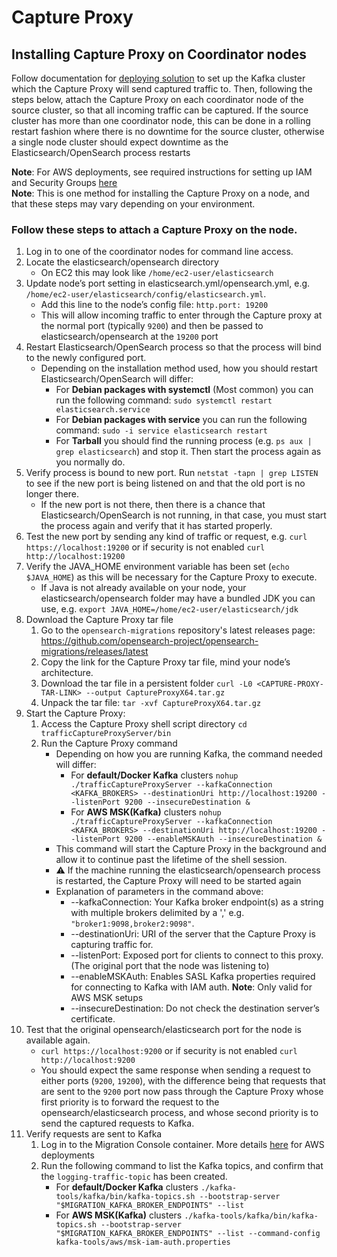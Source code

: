 # Capture Proxy

## Installing Capture Proxy on Coordinator nodes

Follow documentation for [deploying solution](../../deployment/README.md) to set up the Kafka cluster which the Capture Proxy will send captured traffic to. Then, following the steps below, attach the Capture Proxy on each coordinator node of the source cluster, so that all incoming traffic can be captured. If the source cluster has more than one coordinator node, this can be done in a rolling restart fashion where there is no downtime for the source cluster, otherwise a single node cluster should expect downtime as the Elasticsearch/OpenSearch process restarts

**Note**: For AWS deployments, see required instructions for setting up IAM and Security Groups [here](../../deployment/cdk/opensearch-service-migration/README.md#configuring-capture-proxy-iam-and-security-groups) </br>
**Note**: This is one method for installing the Capture Proxy on a node, and that these steps may vary depending on your environment.

### Follow these steps to attach a Capture Proxy on the node.

1. Log in to one of the coordinator nodes for command line access.
2. Locate the elasticsearch/opensearch directory
    * On EC2 this may look like `/home/ec2-user/elasticsearch`
3. Update node’s port setting in elasticsearch.yml/opensearch.yml, e.g. `/home/ec2-user/elasticsearch/config/elasticsearch.yml`.
    * Add this line to the node’s config file: `http.port: 19200`
    * This will allow incoming traffic to enter through the Capture proxy at the normal port (typically `9200`) and then be passed to elasticsearch/opensearch at the `19200` port
4. Restart Elasticsearch/OpenSearch process so that the process will bind to the newly configured port.
    * Depending on the installation method used, how you should restart Elasticsearch/OpenSearch will differ:
        * For **Debian packages with systemctl** (Most common) you can run the following command: `sudo systemctl restart elasticsearch.service`
        * For **Debian packages with service** you can run the following command: `sudo -i service elasticsearch restart`
        * For **Tarball** you should find the running process (e.g. `ps aux | grep elasticsearch`) and stop it. Then start the process again as you normally do.
5. Verify process is bound to new port. Run `netstat -tapn | grep LISTEN` to see if the new port is being listened on and that the old port is no longer there.
    * If the new port is not there, then there is a chance that Elasticsearch/OpenSearch is not running, in that case, you must start the process again and verify that it has started properly.
6. Test the new port by sending any kind of traffic or request, e.g. `curl https://localhost:19200` or if security is not enabled `curl http://localhost:19200`
7. Verify the JAVA_HOME environment variable has been set (`echo $JAVA_HOME`) as this will be necessary for the Capture Proxy to execute.
    * If Java is not already available on your node, your elasticsearch/opensearch folder may have a bundled JDK you can use, e.g. `export JAVA_HOME=/home/ec2-user/elasticsearch/jdk`
8. Download the Capture Proxy tar file
    1. Go to the `opensearch-migrations` repository's latest releases page: https://github.com/opensearch-project/opensearch-migrations/releases/latest
    2. Copy the link for the Capture Proxy tar file, mind your node’s architecture.
    3. Download the tar file in a persistent folder `curl -L0 <CAPTURE-PROXY-TAR-LINK> --output CaptureProxyX64.tar.gz`
    4. Unpack the tar file: `tar -xvf CaptureProxyX64.tar.gz`
9. Start the Capture Proxy:
    1. Access the Capture Proxy shell script directory `cd trafficCaptureProxyServer/bin`
    2. Run the Capture Proxy command
        * Depending on how you are running Kafka, the command needed will differ:
            * For **default/Docker Kafka** clusters `nohup ./trafficCaptureProxyServer --kafkaConnection <KAFKA_BROKERS> --destinationUri http://localhost:19200 --listenPort 9200 --insecureDestination &`
            * For **AWS MSK(Kafka)** clusters `nohup ./trafficCaptureProxyServer --kafkaConnection <KAFKA_BROKERS> --destinationUri http://localhost:19200 --listenPort 9200 --enableMSKAuth --insecureDestination &`
        * This command will start the Capture Proxy in the background and allow it to continue past the lifetime of the shell session.
        * :warning: If the machine running the elasticsearch/opensearch process is restarted, the Capture Proxy will need to be started again
        * Explanation of parameters in the command above:
            * --kafkaConnection: Your Kafka broker endpoint(s) as a string with multiple brokers delimited by a ',' e.g. `"broker1:9098,broker2:9098"`.
            * --destinationUri: URI of the server that the Capture Proxy is capturing traffic for.
            * --listenPort: Exposed port for clients to connect to this proxy. (The original port that the node was listening to)
            * --enableMSKAuth: Enables SASL Kafka properties required for connecting to Kafka with IAM auth. **Note**: Only valid for AWS MSK setups
            * --insecureDestination: Do not check the destination server’s certificate.
10. Test that the original opensearch/elasticsearch port for the node is available again.
    * `curl https://localhost:9200` or if security is not enabled `curl http://localhost:9200`
    * You should expect the same response when sending a request to either ports (`9200`, `19200`), with the difference being that requests that are sent to the `9200` port now pass through the Capture Proxy whose first priority is to forward the request to the opensearch/elasticsearch process, and whose second priority is to send the captured requests to Kafka.
11. Verify requests are sent to Kafka
    1. Log in to the Migration Console container. More details [here](../../deployment/cdk/opensearch-service-migration/README.md#executing-commands-on-a-deployed-service) for AWS deployments
    2. Run the following command to list the Kafka topics, and confirm that the `logging-traffic-topic` has been created.
        * For **default/Docker Kafka** clusters `./kafka-tools/kafka/bin/kafka-topics.sh --bootstrap-server "$MIGRATION_KAFKA_BROKER_ENDPOINTS" --list`
        * For **AWS MSK(Kafka)** clusters `./kafka-tools/kafka/bin/kafka-topics.sh --bootstrap-server "$MIGRATION_KAFKA_BROKER_ENDPOINTS" --list --command-config kafka-tools/aws/msk-iam-auth.properties`
